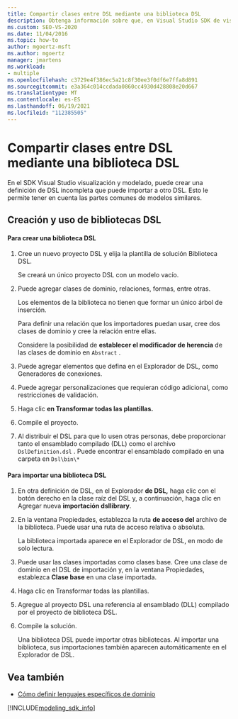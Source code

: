 ```yaml
---
title: Compartir clases entre DSL mediante una biblioteca DSL
description: Obtenga información sobre que, en Visual Studio SDK de visualización y modelado, puede crear una definición de DSL incompleta que puede importar a otro DSL.
ms.custom: SEO-VS-2020
ms.date: 11/04/2016
ms.topic: how-to
author: mgoertz-msft
ms.author: mgoertz
manager: jmartens
ms.workload:
- multiple
ms.openlocfilehash: c3729e4f386ec5a21c8f30ee3f0df6e7ffa8d891
ms.sourcegitcommit: e3a364c014ccdada0860cc4930d428808e20d667
ms.translationtype: MT
ms.contentlocale: es-ES
ms.lasthandoff: 06/19/2021
ms.locfileid: "112385505"
---
```

# <a name="sharing-classes-between-dsls-by-using-a-dsl-library"></a>Compartir clases entre DSL mediante una biblioteca DSL
En el SDK Visual Studio visualización y modelado, puede crear una definición de DSL incompleta que puede importar a otro DSL. Esto le permite tener en cuenta las partes comunes de modelos similares.

## <a name="creating-and-using-dsl-libraries"></a>Creación y uso de bibliotecas DSL

#### <a name="to-create-a-dsl-library"></a>Para crear una biblioteca DSL

1. Cree un nuevo proyecto DSL y elija la plantilla de solución Biblioteca DSL.

     Se creará un único proyecto DSL con un modelo vacío.

2. Puede agregar clases de dominio, relaciones, formas, entre otras.

     Los elementos de la biblioteca no tienen que formar un único árbol de inserción.

     Para definir una relación que los importadores puedan usar, cree dos clases de dominio y cree la relación entre ellas.

     Considere la posibilidad de **establecer el modificador de herencia** de las clases de dominio en `Abstract` .

3. Puede agregar elementos que defina en el Explorador de DSL, como Generadores de conexiones.

4. Puede agregar personalizaciones que requieran código adicional, como restricciones de validación.

5. Haga clic **en Transformar todas las plantillas.**

6. Compile el proyecto.

7. Al distribuir el DSL para que lo usen otras personas, debe proporcionar tanto el ensamblado compilado (DLL) como el archivo `DslDefinition.dsl` . Puede encontrar el ensamblado compilado en una carpeta en `Dsl\bin\*`

#### <a name="to-import-a-dsl-library"></a>Para importar una biblioteca DSL

1. En otra definición de DSL, en el Explorador **de DSL,** haga clic con el botón derecho en la clase raíz del DSL y, a continuación, haga clic en Agregar nueva **importación dsllibrary**.

2. En la ventana Propiedades, establezca la ruta **de acceso del** archivo de la biblioteca. Puede usar una ruta de acceso relativa o absoluta.

    La biblioteca importada aparece en el Explorador de DSL, en modo de solo lectura.

3. Puede usar las clases importadas como clases base. Cree una clase de dominio en el DSL de importación y, en la ventana Propiedades, establezca **Clase base** en una clase importada.

4. Haga clic en Transformar todas las plantillas.

5. Agregue al proyecto DSL una referencia al ensamblado (DLL) compilado por el proyecto de biblioteca DSL.

6. Compile la solución.

   Una biblioteca DSL puede importar otras bibliotecas. Al importar una biblioteca, sus importaciones también aparecen automáticamente en el Explorador de DSL.

## <a name="see-also"></a>Vea también

- [Cómo definir lenguajes específicos de dominio](../modeling/how-to-define-a-domain-specific-language.md)

[!INCLUDE[modeling_sdk_info](includes/modeling_sdk_info.md)]
